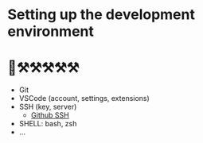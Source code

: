 # Setting up the development environment
# 🥲⚒️⚒️⚒️⚒️⚒️

- Git
- VSCode (account, settings, extensions)
- SSH (key, server)
    - [Github SSH](https://docs.github.com/en/authentication/connecting-to-github-with-ssh)
- SHELL: bash, zsh
- ...